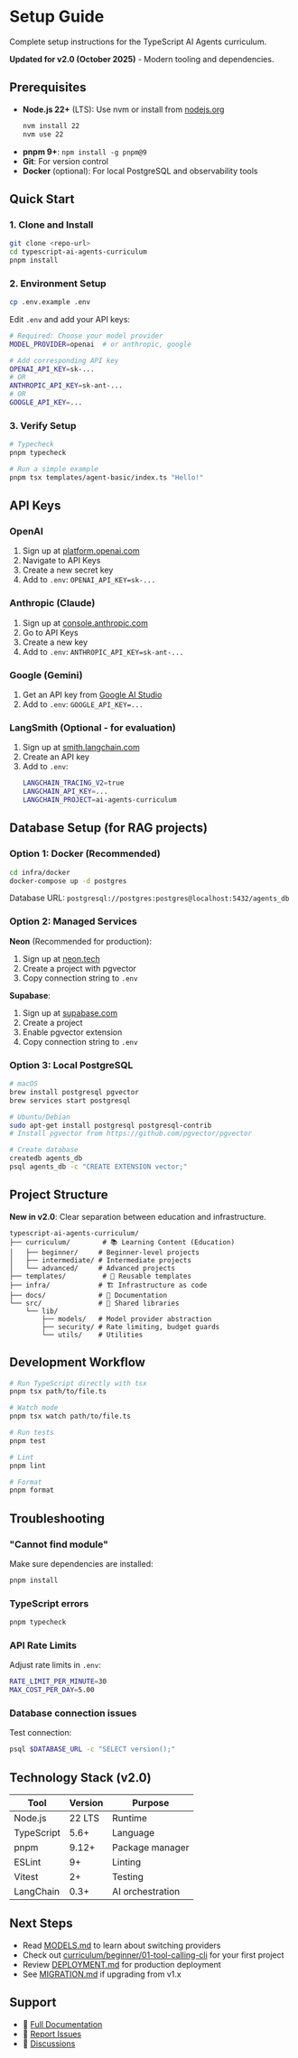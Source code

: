 # Setup Guide

Complete setup instructions for the TypeScript AI Agents curriculum.

**Updated for v2.0 (October 2025)** - Modern tooling and dependencies.

## Prerequisites

- **Node.js 22+** (LTS): Use nvm or install from [nodejs.org](https://nodejs.org)
  ```bash
  nvm install 22
  nvm use 22
  ```
- **pnpm 9+**: `npm install -g pnpm@9`
- **Git**: For version control
- **Docker** (optional): For local PostgreSQL and observability tools

## Quick Start

### 1. Clone and Install

```bash
git clone <repo-url>
cd typescript-ai-agents-curriculum
pnpm install
```

### 2. Environment Setup

```bash
cp .env.example .env
```

Edit `.env` and add your API keys:

```bash
# Required: Choose your model provider
MODEL_PROVIDER=openai  # or anthropic, google

# Add corresponding API key
OPENAI_API_KEY=sk-...
# OR
ANTHROPIC_API_KEY=sk-ant-...
# OR
GOOGLE_API_KEY=...
```

### 3. Verify Setup

```bash
# Typecheck
pnpm typecheck

# Run a simple example
pnpm tsx templates/agent-basic/index.ts "Hello!"
```

## API Keys

### OpenAI

1. Sign up at [platform.openai.com](https://platform.openai.com)
2. Navigate to API Keys
3. Create a new secret key
4. Add to `.env`: `OPENAI_API_KEY=sk-...`

### Anthropic (Claude)

1. Sign up at [console.anthropic.com](https://console.anthropic.com)
2. Go to API Keys
3. Create a new key
4. Add to `.env`: `ANTHROPIC_API_KEY=sk-ant-...`

### Google (Gemini)

1. Get an API key from [Google AI Studio](https://makersuite.google.com/app/apikey)
2. Add to `.env`: `GOOGLE_API_KEY=...`

### LangSmith (Optional - for evaluation)

1. Sign up at [smith.langchain.com](https://smith.langchain.com)
2. Create an API key
3. Add to `.env`:
   ```bash
   LANGCHAIN_TRACING_V2=true
   LANGCHAIN_API_KEY=...
   LANGCHAIN_PROJECT=ai-agents-curriculum
   ```

## Database Setup (for RAG projects)

### Option 1: Docker (Recommended)

```bash
cd infra/docker
docker-compose up -d postgres
```

Database URL: `postgresql://postgres:postgres@localhost:5432/agents_db`

### Option 2: Managed Services

**Neon** (Recommended for production):

1. Sign up at [neon.tech](https://neon.tech)
2. Create a project with pgvector
3. Copy connection string to `.env`

**Supabase**:

1. Sign up at [supabase.com](https://supabase.com)
2. Create a project
3. Enable pgvector extension
4. Copy connection string to `.env`

### Option 3: Local PostgreSQL

```bash
# macOS
brew install postgresql pgvector
brew services start postgresql

# Ubuntu/Debian
sudo apt-get install postgresql postgresql-contrib
# Install pgvector from https://github.com/pgvector/pgvector

# Create database
createdb agents_db
psql agents_db -c "CREATE EXTENSION vector;"
```

## Project Structure

**New in v2.0**: Clear separation between education and infrastructure.

```
typescript-ai-agents-curriculum/
├── curriculum/        # 📚 Learning Content (Education)
│   ├── beginner/     # Beginner-level projects
│   ├── intermediate/ # Intermediate projects
│   └── advanced/     # Advanced projects
├── templates/         # 🎨 Reusable templates
├── infra/            # 🏗️ Infrastructure as code
├── docs/             # 📖 Documentation
└── src/              # 🔧 Shared libraries
    └── lib/
        ├── models/   # Model provider abstraction
        ├── security/ # Rate limiting, budget guards
        └── utils/    # Utilities
```

## Development Workflow

```bash
# Run TypeScript directly with tsx
pnpm tsx path/to/file.ts

# Watch mode
pnpm tsx watch path/to/file.ts

# Run tests
pnpm test

# Lint
pnpm lint

# Format
pnpm format
```

## Troubleshooting

### "Cannot find module"

Make sure dependencies are installed:

```bash
pnpm install
```

### TypeScript errors

```bash
pnpm typecheck
```

### API Rate Limits

Adjust rate limits in `.env`:

```bash
RATE_LIMIT_PER_MINUTE=30
MAX_COST_PER_DAY=5.00
```

### Database connection issues

Test connection:

```bash
psql $DATABASE_URL -c "SELECT version();"
```

## Technology Stack (v2.0)

| Tool | Version | Purpose |
|------|---------|---------|
| Node.js | 22 LTS | Runtime |
| TypeScript | 5.6+ | Language |
| pnpm | 9.12+ | Package manager |
| ESLint | 9+ | Linting |
| Vitest | 2+ | Testing |
| LangChain | 0.3+ | AI orchestration |

## Next Steps

- Read [MODELS.md](./MODELS.md) to learn about switching providers
- Check out [curriculum/beginner/01-tool-calling-cli](../curriculum/beginner/01-tool-calling-cli) for your first project
- Review [DEPLOYMENT.md](./DEPLOYMENT.md) for production deployment
- See [MIGRATION.md](../MIGRATION.md) if upgrading from v1.x

## Support

- 📖 [Full Documentation](./README.md)
- 🐛 [Report Issues](https://github.com/your-repo/issues)
- 💬 [Discussions](https://github.com/your-repo/discussions)
